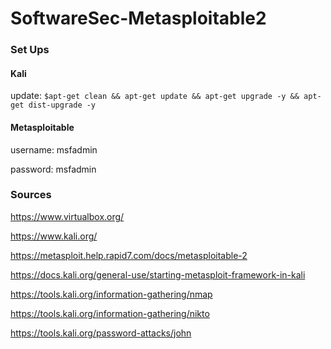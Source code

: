 # SoftwareSec-Metasploitable2

### Set Ups

#### Kali

update: ```$apt-get clean && apt-get update && apt-get upgrade -y && apt-get dist-upgrade -y```

#### Metasploitable

username: msfadmin

password: msfadmin

### Sources

https://www.virtualbox.org/

https://www.kali.org/

https://metasploit.help.rapid7.com/docs/metasploitable-2

https://docs.kali.org/general-use/starting-metasploit-framework-in-kali

https://tools.kali.org/information-gathering/nmap

https://tools.kali.org/information-gathering/nikto

https://tools.kali.org/password-attacks/john
